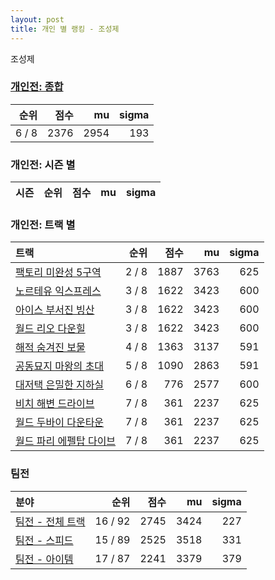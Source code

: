 ```yaml
---
layout: post
title: 개인 별 랭킹 - 조성제
---
```


조성제

### [개인전: 종합](../singles-full)

| 순위 | 점수 | mu | sigma |
|---:|---:|---:|---:|
| 6 / 8 | 2376 | 2954 | 193 |

### 개인전: 시즌 별

| 시즌 | 순위 | 점수 | mu | sigma |
|:---|---:|---:|---:|---:|

### 개인전: 트랙 별

| 트랙 | 순위 | 점수 | mu | sigma |
|:---|---:|---:|---:|---:|
| [팩토리 미완성 5구역](../district5) | 2 / 8 | 1887 | 3763 | 625 |
| [노르테유 익스프레스](../noex) | 3 / 8 | 1622 | 3423 | 600 |
| [아이스 부서진 빙산](../boobing) | 3 / 8 | 1622 | 3423 | 600 |
| [월드 리오 다운힐](../rio) | 3 / 8 | 1622 | 3423 | 600 |
| [해적 숨겨진 보물](../haesumbo) | 4 / 8 | 1363 | 3137 | 591 |
| [공동묘지 마왕의 초대](../mawang) | 5 / 8 | 1090 | 2863 | 591 |
| [대저택 은밀한 지하실](../jeotaek) | 6 / 8 | 776 | 2577 | 600 |
| [비치 해변 드라이브](../haebyun) | 7 / 8 | 361 | 2237 | 625 |
| [월드 두바이 다운타운](../dubai) | 7 / 8 | 361 | 2237 | 625 |
| [월드 파리 에펠탑 다이브](../eifel) | 7 / 8 | 361 | 2237 | 625 |

### 팀전

| 분야 | 순위 | 점수 | mu | sigma |
|:---|---:|---:|---:|---:|
| [팀전 - 전체 트랙](../team-full) | 16 / 92 | 2745 | 3424 | 227 |
| [팀전 - 스피드](../team-speed) | 15 / 89 | 2525 | 3518 | 331 |
| [팀전 - 아이템](../team-item) | 17 / 87 | 2241 | 3379 | 379 |
